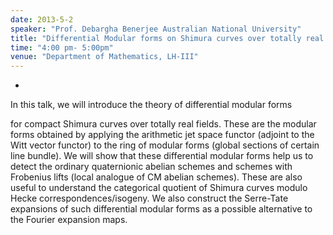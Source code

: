 ```yaml
---
date: 2013-5-2
speaker: "Prof. Debargha Benerjee Australian National University"
title: "Differential Modular forms on Shimura curves over totally real fields"
time: "4:00 pm- 5:00pm"
venue: "Department of Mathematics, LH-III"
---
```

-

In this talk, we will introduce the theory of differential modular forms

for compact Shimura curves over totally real fields. These are the
modular forms obtained by applying the arithmetic jet space functor
(adjoint to the Witt vector functor) to the ring of modular forms
(global sections of certain line bundle). We will show that these
differential modular forms help us to detect the ordinary quaternionic
abelian schemes and schemes with Frobenius lifts (local analogue
of CM abelian schemes). These are also useful to understand the
categorical quotient of Shimura curves modulo Hecke
correspondences/isogeny. We also construct the Serre-Tate
expansions of such differential modular forms  as a possible
alternative to the Fourier expansion maps.
